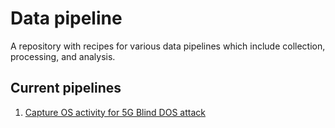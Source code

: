 # Data pipeline
A repository with recipes for various data pipelines which include collection, processing, and analysis.

## Current pipelines
1. [Capture OS activity for 5G Blind DOS attack](./five-g/attack/blind-dos/README.md)